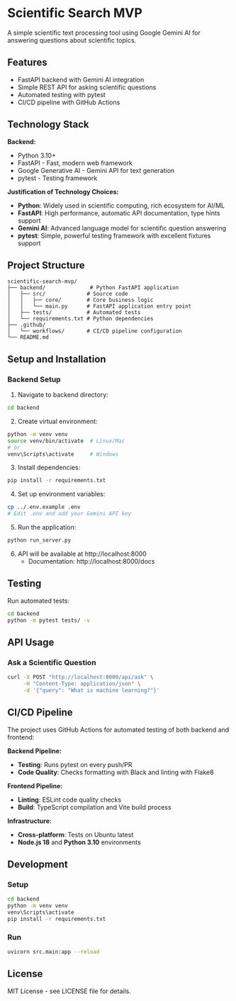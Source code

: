 # Scientific Search MVP

A simple scientific text processing tool using Google Gemini AI for answering questions about scientific topics.

## Features

- FastAPI backend with Gemini AI integration
- Simple REST API for asking scientific questions
- Automated testing with pytest
- CI/CD pipeline with GitHub Actions

## Technology Stack

**Backend:**
- Python 3.10+
- FastAPI - Fast, modern web framework
- Google Generative AI - Gemini API for text generation
- pytest - Testing framework

**Justification of Technology Choices:**
- **Python**: Widely used in scientific computing, rich ecosystem for AI/ML
- **FastAPI**: High performance, automatic API documentation, type hints support
- **Gemini AI**: Advanced language model for scientific question answering
- **pytest**: Simple, powerful testing framework with excellent fixtures support

## Project Structure

```
scientific-search-mvp/
├── backend/              # Python FastAPI application
│   ├── src/             # Source code
│   │   ├── core/        # Core business logic
│   │   └── main.py      # FastAPI application entry point
│   ├── tests/           # Automated tests
│   └── requirements.txt # Python dependencies
├── .github/
│   └── workflows/       # CI/CD pipeline configuration
└── README.md
```

## Setup and Installation

### Backend Setup

1. Navigate to backend directory:
```bash
cd backend
```

2. Create virtual environment:
```bash
python -m venv venv
source venv/bin/activate  # Linux/Mac
# or
venv\Scripts\activate     # Windows
```

3. Install dependencies:
```bash
pip install -r requirements.txt
```

4. Set up environment variables:
```bash
cp ../.env.example .env
# Edit .env and add your Gemini API key
```

5. Run the application:
```bash
python run_server.py
```

6. API will be available at http://localhost:8000
   - Documentation: http://localhost:8000/docs

## Testing

Run automated tests:
```bash
cd backend
python -m pytest tests/ -v
```

## API Usage

### Ask a Scientific Question

```bash
curl -X POST "http://localhost:8000/api/ask" \
     -H "Content-Type: application/json" \
     -d '{"query": "What is machine learning?"}'
```

## CI/CD Pipeline

The project uses GitHub Actions for automated testing of both backend and frontend:

**Backend Pipeline:**
- **Testing**: Runs pytest on every push/PR
- **Code Quality**: Checks formatting with Black and linting with Flake8

**Frontend Pipeline:**
- **Linting**: ESLint code quality checks
- **Build**: TypeScript compilation and Vite build process

**Infrastructure:**
- **Cross-platform**: Tests on Ubuntu latest
- **Node.js 18** and **Python 3.10** environments

## Development

### Setup
```bash
cd backend
python -m venv venv
venv\Scripts\activate
pip install -r requirements.txt
```

### Run
```bash
uvicorn src.main:app --reload
```

## License

MIT License - see LICENSE file for details.